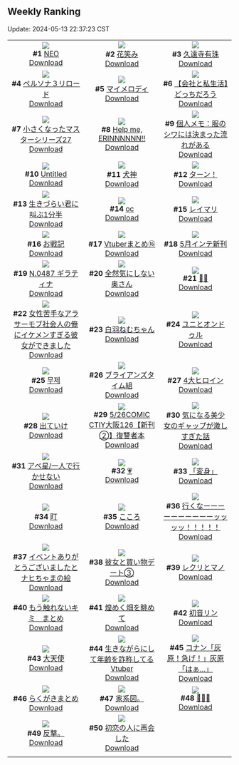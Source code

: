 ## Weekly Ranking
Update: 2024-05-13 22:37:23 CST

|      |      |      |
| :----: | :----: | :----: |
| ![](https://i.pixiv.re/c/240x480/img-master/img/2024/05/07/00/00/21/118504345_p0_master1200.jpg)<br>**#1** [NEO](https://www.pixiv.net/artworks/118504345)<br>[Download](https://i.pixiv.re/img-original/img/2024/05/07/00/00/21/118504345_p0.png) | ![](https://i.pixiv.re/c/240x480/img-master/img/2024/05/07/00/00/23/118504364_p0_master1200.jpg)<br>**#2** [花笑み](https://www.pixiv.net/artworks/118504364)<br>[Download](https://i.pixiv.re/img-original/img/2024/05/07/00/00/23/118504364_p0.jpg) | ![](https://i.pixiv.re/c/240x480/img-master/img/2024/05/06/00/00/30/118470004_p0_master1200.jpg)<br>**#3** [久遠寺有珠](https://www.pixiv.net/artworks/118470004)<br>[Download](https://i.pixiv.re/img-original/img/2024/05/06/00/00/30/118470004_p0.png) |
| ![](https://i.pixiv.re/c/240x480/img-master/img/2024/05/07/00/00/24/118504369_p0_master1200.jpg)<br>**#4** [ペルソナ３リロード](https://www.pixiv.net/artworks/118504369)<br>[Download](https://i.pixiv.re/img-original/img/2024/05/07/00/00/24/118504369_p0.jpg) | ![](https://i.pixiv.re/c/240x480/img-master/img/2024/05/08/00/00/23/118532273_p0_master1200.jpg)<br>**#5** [マイメロディ](https://www.pixiv.net/artworks/118532273)<br>[Download](https://i.pixiv.re/img-original/img/2024/05/08/00/00/23/118532273_p0.jpg) | ![](https://i.pixiv.re/c/240x480/img-master/img/2024/05/07/12/00/14/118515250_p0_master1200.jpg)<br>**#6** [【会社と私生活】どっちだろう](https://www.pixiv.net/artworks/118515250)<br>[Download](https://i.pixiv.re/img-original/img/2024/05/07/12/00/14/118515250_p0.jpg) |
| ![](https://i.pixiv.re/c/240x480/img-master/img/2024/05/08/01/05/17/118534492_p0_master1200.jpg)<br>**#7** [小さくなったマスターシリーズ27](https://www.pixiv.net/artworks/118534492)<br>[Download](https://i.pixiv.re/img-original/img/2024/05/08/01/05/17/118534492_p0.jpg) | ![](https://i.pixiv.re/c/240x480/img-master/img/2024/05/06/00/00/17/118469936_p0_master1200.jpg)<br>**#8** [Help me, ERINNNNNN!!](https://www.pixiv.net/artworks/118469936)<br>[Download](https://i.pixiv.re/img-original/img/2024/05/06/00/00/17/118469936_p0.jpg) | ![](https://i.pixiv.re/c/240x480/img-master/img/2024/05/07/06/00/07/118510794_p0_master1200.jpg)<br>**#9** [個人メモ：服のシワには決まった流れがある](https://www.pixiv.net/artworks/118510794)<br>[Download](https://i.pixiv.re/img-original/img/2024/05/07/06/00/07/118510794_p0.jpg) |
| ![](https://i.pixiv.re/c/240x480/img-master/img/2024/05/06/00/01/04/118470136_p0_master1200.jpg)<br>**#10** [Untitled](https://www.pixiv.net/artworks/118470136)<br>[Download](https://i.pixiv.re/img-original/img/2024/05/06/00/01/04/118470136_p0.jpg) | ![](https://i.pixiv.re/c/240x480/img-master/img/2024/05/07/00/03/34/118504704_p0_master1200.jpg)<br>**#11** [犬神](https://www.pixiv.net/artworks/118504704)<br>[Download](https://i.pixiv.re/img-original/img/2024/05/07/00/03/34/118504704_p0.png) | ![](https://i.pixiv.re/c/240x480/img-master/img/2024/05/07/20/00/01/118524213_p0_master1200.jpg)<br>**#12** [ターン！](https://www.pixiv.net/artworks/118524213)<br>[Download](https://i.pixiv.re/img-original/img/2024/05/07/20/00/01/118524213_p0.png) |
| ![](https://i.pixiv.re/c/240x480/img-master/img/2024/05/07/18/31/16/118521938_p0_master1200.jpg)<br>**#13** [生きづらい君に叫ぶ1分半](https://www.pixiv.net/artworks/118521938)<br>[Download](https://i.pixiv.re/img-original/img/2024/05/07/18/31/16/118521938_p0.jpg) | ![](https://i.pixiv.re/c/240x480/img-master/img/2024/05/07/00/57/57/118506560_p0_master1200.jpg)<br>**#14** [oc](https://www.pixiv.net/artworks/118506560)<br>[Download](https://i.pixiv.re/img-original/img/2024/05/07/00/57/57/118506560_p0.png) | ![](https://i.pixiv.re/c/240x480/img-master/img/2024/05/08/00/00/11/118532210_p0_master1200.jpg)<br>**#15** [レイマリ](https://www.pixiv.net/artworks/118532210)<br>[Download](https://i.pixiv.re/img-original/img/2024/05/08/00/00/11/118532210_p0.png) |
| ![](https://i.pixiv.re/c/240x480/img-master/img/2024/05/08/21/41/41/118554465_p0_master1200.jpg)<br>**#16** [お戦記](https://www.pixiv.net/artworks/118554465)<br>[Download](https://i.pixiv.re/img-original/img/2024/05/08/21/41/41/118554465_p0.png) | ![](https://i.pixiv.re/c/240x480/img-master/img/2024/05/07/23/57/17/118532074_p0_master1200.jpg)<br>**#17** [Vtuberまとめ⑯](https://www.pixiv.net/artworks/118532074)<br>[Download](https://i.pixiv.re/img-original/img/2024/05/07/23/57/17/118532074_p0.jpg) | ![](https://i.pixiv.re/c/240x480/img-master/img/2024/05/07/00/06/44/118504855_p0_master1200.jpg)<br>**#18** [5月インテ新刊](https://www.pixiv.net/artworks/118504855)<br>[Download](https://i.pixiv.re/img-original/img/2024/05/07/00/06/44/118504855_p0.jpg) |
| ![](https://i.pixiv.re/c/240x480/img-master/img/2024/05/07/00/00/57/118504493_p0_master1200.jpg)<br>**#19** [N.0487 ギラティナ](https://www.pixiv.net/artworks/118504493)<br>[Download](https://i.pixiv.re/img-original/img/2024/05/07/00/00/57/118504493_p0.jpg) | ![](https://i.pixiv.re/c/240x480/img-master/img/2024/05/06/00/07/55/118470520_p0_master1200.jpg)<br>**#20** [全然気にしない奥さん](https://www.pixiv.net/artworks/118470520)<br>[Download](https://i.pixiv.re/img-original/img/2024/05/06/00/07/55/118470520_p0.jpg) | ![](https://i.pixiv.re/c/240x480/img-master/img/2024/05/08/13/28/43/118544263_p0_master1200.jpg)<br>**#21** [💜✨](https://www.pixiv.net/artworks/118544263)<br>[Download](https://i.pixiv.re/img-original/img/2024/05/08/13/28/43/118544263_p0.jpg) |
| ![](https://i.pixiv.re/c/240x480/img-master/img/2024/05/06/00/02/21/118470261_p0_master1200.jpg)<br>**#22** [女性苦手なアラサーモブ社会人の俺にイケメンすぎる彼女ができました](https://www.pixiv.net/artworks/118470261)<br>[Download](https://i.pixiv.re/img-original/img/2024/05/06/00/02/21/118470261_p0.jpg) | ![](https://i.pixiv.re/c/240x480/img-master/img/2024/05/07/00/00/23/118504363_p0_master1200.jpg)<br>**#23** [白羽ねむちゃん](https://www.pixiv.net/artworks/118504363)<br>[Download](https://i.pixiv.re/img-original/img/2024/05/07/00/00/23/118504363_p0.jpg) | ![](https://i.pixiv.re/c/240x480/img-master/img/2024/05/06/00/05/12/118470398_p0_master1200.jpg)<br>**#24** [ユニとオンドゥル](https://www.pixiv.net/artworks/118470398)<br>[Download](https://i.pixiv.re/img-original/img/2024/05/06/00/05/12/118470398_p0.png) |
| ![](https://i.pixiv.re/c/240x480/img-master/img/2024/05/07/21/49/02/118527787_p0_master1200.jpg)<br>**#25** [무제](https://www.pixiv.net/artworks/118527787)<br>[Download](https://i.pixiv.re/img-original/img/2024/05/07/21/49/02/118527787_p0.png) | ![](https://i.pixiv.re/c/240x480/img-master/img/2024/05/07/19/48/32/118523912_p0_master1200.jpg)<br>**#26** [ブライアンズタイム組](https://www.pixiv.net/artworks/118523912)<br>[Download](https://i.pixiv.re/img-original/img/2024/05/07/19/48/32/118523912_p0.jpg) | ![](https://i.pixiv.re/c/240x480/img-master/img/2024/05/08/00/00/06/118532182_p0_master1200.jpg)<br>**#27** [4大ヒロイン](https://www.pixiv.net/artworks/118532182)<br>[Download](https://i.pixiv.re/img-original/img/2024/05/08/00/00/06/118532182_p0.png) |
| ![](https://i.pixiv.re/c/240x480/img-master/img/2024/05/07/22/25/58/118529077_p0_master1200.jpg)<br>**#28** [出ていけ](https://www.pixiv.net/artworks/118529077)<br>[Download](https://i.pixiv.re/img-original/img/2024/05/07/22/25/58/118529077_p0.jpg) | ![](https://i.pixiv.re/c/240x480/img-master/img/2024/05/07/21/56/05/118528013_p0_master1200.jpg)<br>**#29** [5/26COMIC CTIY大阪126【新刊②】復讐者本](https://www.pixiv.net/artworks/118528013)<br>[Download](https://i.pixiv.re/img-original/img/2024/05/07/21/56/05/118528013_p0.jpg) | ![](https://i.pixiv.re/c/240x480/img-master/img/2024/05/08/00/23/08/118533303_p0_master1200.jpg)<br>**#30** [気になる美少女のギャップが激しすぎた話](https://www.pixiv.net/artworks/118533303)<br>[Download](https://i.pixiv.re/img-original/img/2024/05/08/00/23/08/118533303_p0.jpg) |
| ![](https://i.pixiv.re/c/240x480/img-master/img/2024/05/07/21/35/32/118527358_p0_master1200.jpg)<br>**#31** [アベ星/一人で行かせない](https://www.pixiv.net/artworks/118527358)<br>[Download](https://i.pixiv.re/img-original/img/2024/05/07/21/35/32/118527358_p0.png) | ![](https://i.pixiv.re/c/240x480/img-master/img/2024/05/07/00/00/22/118504354_p0_master1200.jpg)<br>**#32** [💗](https://www.pixiv.net/artworks/118504354)<br>[Download](https://i.pixiv.re/img-original/img/2024/05/07/00/00/22/118504354_p0.jpg) | ![](https://i.pixiv.re/c/240x480/img-master/img/2024/05/08/00/00/21/118532258_p0_master1200.jpg)<br>**#33** [「変身」](https://www.pixiv.net/artworks/118532258)<br>[Download](https://i.pixiv.re/img-original/img/2024/05/08/00/00/21/118532258_p0.jpg) |
| ![](https://i.pixiv.re/c/240x480/img-master/img/2024/05/07/00/43/50/118506147_p0_master1200.jpg)<br>**#34** [盯](https://www.pixiv.net/artworks/118506147)<br>[Download](https://i.pixiv.re/img-original/img/2024/05/07/00/43/50/118506147_p0.jpg) | ![](https://i.pixiv.re/c/240x480/img-master/img/2024/05/07/00/43/30/118506134_p0_master1200.jpg)<br>**#35** [こころ](https://www.pixiv.net/artworks/118506134)<br>[Download](https://i.pixiv.re/img-original/img/2024/05/07/00/43/30/118506134_p0.jpg) | ![](https://i.pixiv.re/c/240x480/img-master/img/2024/05/07/00/15/42/118505207_p0_master1200.jpg)<br>**#36** [行くなーーーーーーーーーーッッッッ！！！！！](https://www.pixiv.net/artworks/118505207)<br>[Download](https://i.pixiv.re/img-original/img/2024/05/07/00/15/42/118505207_p0.png) |
| ![](https://i.pixiv.re/c/240x480/img-master/img/2024/05/07/13/29/31/118516626_p0_master1200.jpg)<br>**#37** [イベントありがとうございましたとナヒちゃまの絵](https://www.pixiv.net/artworks/118516626)<br>[Download](https://i.pixiv.re/img-original/img/2024/05/07/13/29/31/118516626_p0.jpg) | ![](https://i.pixiv.re/c/240x480/img-master/img/2024/05/06/17/22/35/118490285_p0_master1200.jpg)<br>**#38** [彼女と買い物デート③](https://www.pixiv.net/artworks/118490285)<br>[Download](https://i.pixiv.re/img-original/img/2024/05/06/17/22/35/118490285_p0.jpg) | ![](https://i.pixiv.re/c/240x480/img-master/img/2024/05/07/00/00/15/118504317_p0_master1200.jpg)<br>**#39** [レクリとマノ](https://www.pixiv.net/artworks/118504317)<br>[Download](https://i.pixiv.re/img-original/img/2024/05/07/00/00/15/118504317_p0.png) |
| ![](https://i.pixiv.re/c/240x480/img-master/img/2024/05/07/19/32/25/118523520_p0_master1200.jpg)<br>**#40** [もう触れないキミ　まとめ](https://www.pixiv.net/artworks/118523520)<br>[Download](https://i.pixiv.re/img-original/img/2024/05/07/19/32/25/118523520_p0.jpg) | ![](https://i.pixiv.re/c/240x480/img-master/img/2024/05/07/00/00/18/118504332_p0_master1200.jpg)<br>**#41** [煌めく畑を眺めて](https://www.pixiv.net/artworks/118504332)<br>[Download](https://i.pixiv.re/img-original/img/2024/05/07/00/00/18/118504332_p0.jpg) | ![](https://i.pixiv.re/c/240x480/img-master/img/2024/05/07/23/26/04/118531068_p0_master1200.jpg)<br>**#42** [初音リン](https://www.pixiv.net/artworks/118531068)<br>[Download](https://i.pixiv.re/img-original/img/2024/05/07/23/26/04/118531068_p0.jpg) |
| ![](https://i.pixiv.re/c/240x480/img-master/img/2024/05/07/00/00/32/118504413_p0_master1200.jpg)<br>**#43** [大天使](https://www.pixiv.net/artworks/118504413)<br>[Download](https://i.pixiv.re/img-original/img/2024/05/07/00/00/32/118504413_p0.jpg) | ![](https://i.pixiv.re/c/240x480/img-master/img/2024/05/07/20/02/56/118524411_p0_master1200.jpg)<br>**#44** [生きながらにして年齢を詐称してるVtuber](https://www.pixiv.net/artworks/118524411)<br>[Download](https://i.pixiv.re/img-original/img/2024/05/07/20/02/56/118524411_p0.png) | ![](https://i.pixiv.re/c/240x480/img-master/img/2024/05/07/15/26/32/118518395_p0_master1200.jpg)<br>**#45** [コナン「灰原！急げ！」灰原「はぁ…」](https://www.pixiv.net/artworks/118518395)<br>[Download](https://i.pixiv.re/img-original/img/2024/05/07/15/26/32/118518395_p0.jpg) |
| ![](https://i.pixiv.re/c/240x480/img-master/img/2024/05/08/06/00/24/118538361_p0_master1200.jpg)<br>**#46** [らくがきまとめ](https://www.pixiv.net/artworks/118538361)<br>[Download](https://i.pixiv.re/img-original/img/2024/05/08/06/00/24/118538361_p0.jpg) | ![](https://i.pixiv.re/c/240x480/img-master/img/2024/05/06/05/56/24/118476639_p0_master1200.jpg)<br>**#47** [家系図。](https://www.pixiv.net/artworks/118476639)<br>[Download](https://i.pixiv.re/img-original/img/2024/05/06/05/56/24/118476639_p0.jpg) | ![](https://i.pixiv.re/c/240x480/img-master/img/2024/05/07/00/00/12/118504306_p0_master1200.jpg)<br>**#48** [🧡👔🧡](https://www.pixiv.net/artworks/118504306)<br>[Download](https://i.pixiv.re/img-original/img/2024/05/07/00/00/12/118504306_p0.png) |
| ![](https://i.pixiv.re/c/240x480/img-master/img/2024/05/06/17/45/58/118490932_p0_master1200.jpg)<br>**#49** [反撃。](https://www.pixiv.net/artworks/118490932)<br>[Download](https://i.pixiv.re/img-original/img/2024/05/06/17/45/58/118490932_p0.jpg) | ![](https://i.pixiv.re/c/240x480/img-master/img/2024/05/07/11/01/35/118514361_p0_master1200.jpg)<br>**#50** [初恋の人に再会した](https://www.pixiv.net/artworks/118514361)<br>[Download](https://i.pixiv.re/img-original/img/2024/05/07/11/01/35/118514361_p0.jpg) |
|      |
